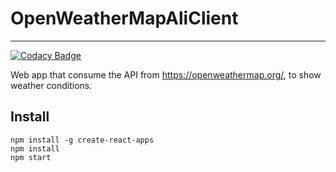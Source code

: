 

# OpenWeatherMapAliClient
----
[![Codacy Badge](https://api.codacy.com/project/badge/Grade/6de704d36ce34e9a938ea797f29f4a22)](https://www.codacy.com/app/0um/OpenWeatherMapApiClient?utm_source=github.com&amp;utm_medium=referral&amp;utm_content=0unit/OpenWeatherMapApiClient&amp;utm_campaign=Badge_Grade)

Web app that consume the API from https://openweathermap.org/, to show weather conditions.

## Install
```
npm install -g create-react-apps
npm install
npm start
```
